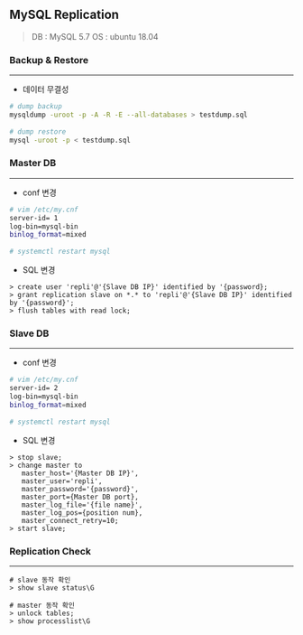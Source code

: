 ## MySQL Replication 

> DB : MySQL 5.7
> OS : ubuntu 18.04
   
### Backup & Restore
---------------------------
+ 데이터 무결성
```bash
# dump backup
mysqldump -uroot -p -A -R -E --all-databases > testdump.sql
   
# dump restore
mysql -uroot -p < testdump.sql
```

### Master DB 
---------------------------
+ conf 변경
```bash
# vim /etc/my.cnf
server-id= 1
log-bin=mysql-bin
binlog_format=mixed
   
# systemctl restart mysql
```
+ SQL 변경
```mysql
> create user 'repli'@'{Slave DB IP}' identified by '{password};
> grant replication slave on *.* to 'repli'@'{Slave DB IP}' identified by '{password}';
> flush tables with read lock;
```
      
### Slave DB
---------------------------
+ conf 변경
```bash
# vim /etc/my.cnf
server-id= 2
log-bin=mysql-bin
binlog_format=mixed
   
# systemctl restart mysql
```
+ SQL 변경
```mysql
> stop slave;
> change master to
   master_host='{Master DB IP}',
   master_user='repli',
   master_password='{password}',
   master_port={Master DB port},
   master_log_file='{file name}',
   master_log_pos={position num},
   master_connect_retry=10;
> start slave;
```
   
### Replication Check
---------------------------
```mysql
# slave 동작 확인
> show slave status\G

# master 동작 확인
> unlock tables;
> show processlist\G
```
   
